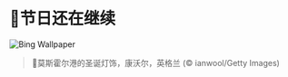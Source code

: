 # 🔖节日还在继续

![Bing Wallpaper](https://www.bing.com/th?id=OHR.MouseholeXmas_ZH-CN3079184443_1920x1080.jpg&rf=LaDigue_1920x1080.jpg&pid=hp)

> 📝莫斯霍尔港的圣诞灯饰，康沃尔，英格兰 (© ianwool/Getty Images)

